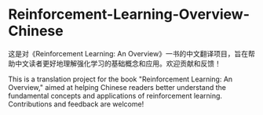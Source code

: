 # Reinforcement-Learning-Overview-Chinese
这是对《Reinforcement Learning: An Overview》一书的中文翻译项目，旨在帮助中文读者更好地理解强化学习的基础概念和应用。欢迎贡献和反馈！

This is a translation project for the book "Reinforcement Learning: An Overview," aimed at helping Chinese readers better understand the fundamental concepts and applications of reinforcement learning. Contributions and feedback are welcome!
